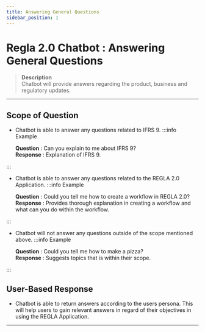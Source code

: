 ```yaml
---
title: Answering General Questions
sidebar_position: 1
---
```


# Regla 2.0 Chatbot : Answering General Questions
>**Description**  
Chatbot will provide answers regarding the product, business and regulatory updates.
---

## Scope of Question
* Chatbot is able to answer any questions related to IFRS 9.
:::info Example

    **Question** : Can you explain to me about IFRS 9?  
    **Response** : Explanation of IFRS 9.

:::
* Chatbot is able to answer any questions related to the REGLA 2.0 Application.
:::info Example

    **Question** : Could you tell me how to create a workflow in REGLA 2.0?  
    **Response** : Provides thorough explanation in creating a workflow and what can you do within the workflow.
    
:::
* Chatbot will not answer any questions outside of the scope mentioned above.
:::info Example

    **Question** : Could you tell me how to make a pizza?  
    **Response** : Suggests topics that is within their scope.
    
:::

## User-Based Response
* Chatbot is able to return answers according to the users persona. This will help users to gain relevant answers in regard of their objectives in using the REGLA Application.

---